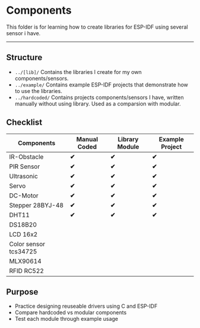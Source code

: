 # Components
This folder is for learning how to create libraries for ESP-IDF using several sensor i have.

---

## Structure
- `../[lib]/` Contains the libraries I create for my own components/sensors.
- `../example/` Contains example ESP-IDF projects that demonstrate how to use the libraries.
- `../hardcoded/` Contains projects components/sensors I have, written manually without using library. Used as a comparsion with modular.

## Checklist

| Components | Manual Coded | Library Module | Example Project |
|------------|--------------|----------------|-----------------|
| IR-Obstacle| **✔** | **✔** | **✔** |
| PIR Sensor | **✔** | **✔** | **✔** |
| Ultrasonic | **✔** | **✔** | **✔** |
| Servo | **✔** | **✔** | **✔** |
| DC-Motor | **✔** | **✔** | **✔** |
| Stepper 28BYJ-48 | **✔**| **✔** | **✔** |
| DHT11 | **✔** | **✔** | **✔** |
| DS18B20 |  | |  |
| LCD 16x2 |  | |  |
| Color sensor tcs34725 |  | |  |
| MLX90614 |  | |  |
| RFID RC522 |  | |  |


## Purpose
- Practice designing reuseable drivers using C and ESP-IDF
- Compare hardcoded vs modular components
- Test each module through example usage
